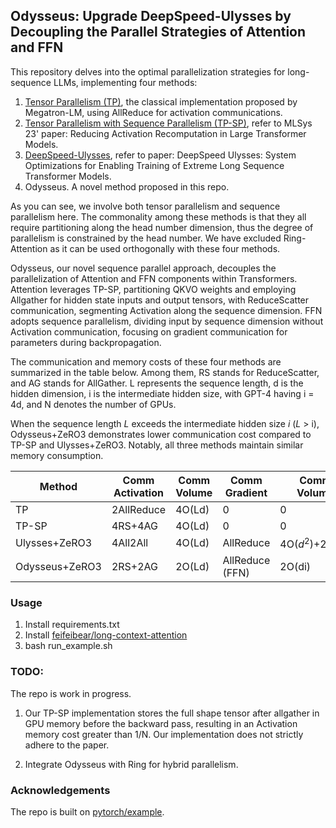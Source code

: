 ## Odysseus: Upgrade DeepSpeed-Ulysses by Decoupling the Parallel Strategies of Attention and FFN

This repository delves into the optimal parallelization strategies for long-sequence LLMs, implementing four methods: 
1. [Tensor Parallelism (TP)](https://arxiv.org/abs/1909.08053), the classical implementation proposed by Megatron-LM, using AllReduce for activation communications.
2. [Tensor Parallelism with Sequence Parallelism (TP-SP)](https://arxiv.org/abs/2205.05198), refer to MLSys 23' paper: Reducing Activation Recomputation in Large Transformer Models.
3. [DeepSpeed-Ulysses](https://arxiv.org/abs/2309.14509), refer to paper: DeepSpeed Ulysses: System Optimizations for Enabling Training of Extreme Long Sequence Transformer Models.
4. Odysseus. A novel method proposed in this repo.

As you can see, we involve both tensor parallelism and sequence parallelism here.
The commonality among these methods is that they all require partitioning along the head number dimension, thus the degree of parallelism is constrained by the head number. We have excluded Ring-Attention as it can be used orthogonally with these four methods.

Odysseus, our novel sequence parallel approach, decouples the parallelization of Attention and FFN components within Transformers. Attention leverages TP-SP, partitioning QKVO weights and employing Allgather for hidden state inputs and output tensors, with ReduceScatter communication, segmenting Activation along the sequence dimension. FFN adopts sequence parallelism, dividing input by sequence dimension without Activation communication, focusing on gradient communication for parameters during backpropagation.

The communication and memory costs of these four methods are summarized in the table below. Among them, RS stands for ReduceScatter, and AG stands for AllGather. L represents the sequence length, d is the hidden dimension, i is the intermediate hidden size, with GPT-4 having i = 4d, and N denotes the number of GPUs.

When the sequence length $L$ exceeds the intermediate hidden size $i$ ($L$ > i), Odysseus+ZeRO3 demonstrates lower communication cost compared to TP-SP and Ulysses+ZeRO3. Notably, all three methods maintain similar memory consumption.

| Method          | Comm Activation | Comm Volume       | Comm Gradient | Comm Volume                   | Mem Activation | Mem Param/Grad |
|-----------------|------------|--------------|----------|--------------------------|------------|------------|
| TP              | 2AllReduce | 4O(Ld)       | 0        | 0                        | full       | 1/N        |
| TP-SP           | 4RS+4AG    | 4O(Ld)       | 0        | 0                        | 1/N        | 1/N        |
| Ulysses+ZeRO3   | 4All2All   | 4O(Ld)       | AllReduce| 4O($d^2$)+2O(di)           | 1/N        | 1/N      |
| Odysseus+ZeRO3  | 2RS+2AG    | 2O(Ld)       | AllReduce (FFN) | 2O(di) | 1/N        | 1/N        |

### Usage
1. Install requirements.txt
2. Install [feifeibear/long-context-attention](https://github.com/feifeibear/long-context-attention)
3. bash run_example.sh

### TODO:
The repo is work in progress.

1. Our TP-SP implementation stores the full shape tensor after allgather in GPU memory before the backward pass, resulting in an Activation memory cost greater than 1/N. Our implementation does not strictly adhere to the paper.

2. Integrate Odysseus with Ring for hybrid parallelism.


### Acknowledgements
The repo is built on [pytorch/example](https://github.com/pytorch/examples).
